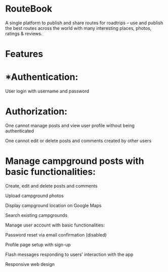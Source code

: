 # RouteBook

A single platform to publish and share routes for roadtrips – use
and publish the best routes across the world with many
interesting places, photos, ratings & reviews.

# Features
# *Authentication:

User login with username and password

# Authorization:

One cannot manage posts and view user profile without being authenticated

One cannot edit or delete posts and comments created by other users

# Manage campground posts with basic functionalities:

Create, edit and delete posts and comments

Upload campground photos

Display campground location on Google Maps

Search existing campgrounds

Manage user account with basic functionalities:

Password reset via email confirmation (disabled)

Profile page setup with sign-up

Flash messages responding to users' interaction with the app

Responsive web design
